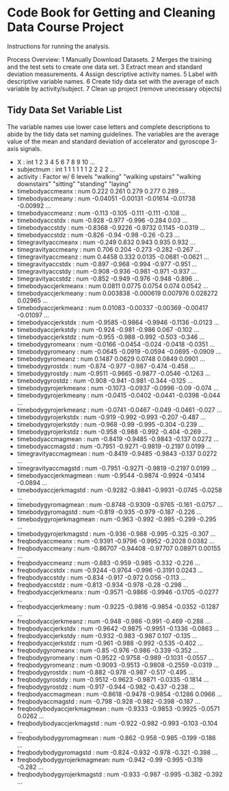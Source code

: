 Code Book for Getting and Cleaning Data Course Project
====================================================== 

Instructions for running the analysis.

Process Overview:
1 Manually Download Datasets.
2 Merges the training and the test sets to create one data set.
3 Extract mean and standard deviation measurements.
4 Assign descriptive activity names.
5 Label with descriptive variable names.
6 Create tidy data set with the average of each variable by activity/subject.
7 Clean up project (remove unecessary objects)

## Tidy Data Set Variable List

The variable names use lower case letters and complete descriptions to abide by the tidy data set naming guidelines.  The variables are the average value of the mean and standard deviation of accelerator and gyroscope 3-axis signals.

- X                          : int  1 2 3 4 5 6 7 8 9 10 ...
- subjectnum                 : int  1 1 1 1 1 1 2 2 2 2 ...
- activity                   : Factor w/ 6 levels 
                                    "walking"
                                    "walking upstairs"
                                    "walking downstairs"
                                    "sitting"
                                    "standing"
                                    "laying"                                    
- timebodyaccmeanx           : num  0.222 0.261 0.279 0.277 0.289 ...
- timebodyaccmeany           : num  -0.04051 -0.00131 -0.01614 -0.01738 -0.00992 ...
- timebodyaccmeanz           : num  -0.113 -0.105 -0.111 -0.111 -0.108 ...
- timebodyaccstdx            : num  -0.928 -0.977 -0.996 -0.284 0.03 ...
- timebodyaccstdy            : num  -0.8368 -0.9226 -0.9732 0.1145 -0.0319 ...
- timebodyaccstdz            : num  -0.826 -0.94 -0.98 -0.26 -0.23 ...
- timegravityaccmeanx        : num  -0.249 0.832 0.943 0.935 0.932 ...
- timegravityaccmeany        : num  0.706 0.204 -0.273 -0.282 -0.267 ...
- timegravityaccmeanz        : num  0.4458 0.332 0.0135 -0.0681 -0.0621 ...
- timegravityaccstdx         : num  -0.897 -0.968 -0.994 -0.977 -0.951 ...
- timegravityaccstdy         : num  -0.908 -0.936 -0.981 -0.971 -0.937 ...
- timegravityaccstdz         : num  -0.852 -0.949 -0.976 -0.948 -0.896 ...
- timebodyaccjerkmeanx       : num  0.0811 0.0775 0.0754 0.074 0.0542 ...
- timebodyaccjerkmeany       : num  0.003838 -0.000619 0.007976 0.028272 0.02965 ...
- timebodyaccjerkmeanz       : num  0.01083 -0.00337 -0.00369 -0.00417 -0.01097 ...
- timebodyaccjerkstdx        : num  -0.9585 -0.9864 -0.9946 -0.1136 -0.0123 ...
- timebodyaccjerkstdy        : num  -0.924 -0.981 -0.986 0.067 -0.102 ...
- timebodyaccjerkstdz        : num  -0.955 -0.988 -0.992 -0.503 -0.346 ...
- timebodygyromeanx          : num  -0.0166 -0.0454 -0.024 -0.0418 -0.0351 ...
- timebodygyromeany          : num  -0.0645 -0.0919 -0.0594 -0.0695 -0.0909 ...
- timebodygyromeanz          : num  0.1487 0.0629 0.0748 0.0849 0.0901 ...
- timebodygyrostdx           : num  -0.874 -0.977 -0.987 -0.474 -0.458 ...
- timebodygyrostdy           : num  -0.9511 -0.9665 -0.9877 -0.0546 -0.1263 ...
- timebodygyrostdz           : num  -0.908 -0.941 -0.981 -0.344 -0.125 ...
- timebodygyrojerkmeanx      : num  -0.1073 -0.0937 -0.0996 -0.09 -0.074 ...
- timebodygyrojerkmeany      : num  -0.0415 -0.0402 -0.0441 -0.0398 -0.044 ...
- timebodygyrojerkmeanz      : num  -0.0741 -0.0467 -0.049 -0.0461 -0.027 ...
- timebodygyrojerkstdx       : num  -0.919 -0.992 -0.993 -0.207 -0.487 ...
- timebodygyrojerkstdy       : num  -0.968 -0.99 -0.995 -0.304 -0.239 ...
- timebodygyrojerkstdz       : num  -0.958 -0.988 -0.992 -0.404 -0.269 ...
- timebodyaccmagmean         : num  -0.8419 -0.9485 -0.9843 -0.137 0.0272 ...
- timebodyaccmagstd          : num  -0.7951 -0.9271 -0.9819 -0.2197 0.0199 ...
- timegravityaccmagmean      : num  -0.8419 -0.9485 -0.9843 -0.137 0.0272 ...
- timegravityaccmagstd       : num  -0.7951 -0.9271 -0.9819 -0.2197 0.0199 ...
- timebodyaccjerkmagmean     : num  -0.9544 -0.9874 -0.9924 -0.1414 -0.0894 ...
- timebodyaccjerkmagstd      : num  -0.9282 -0.9841 -0.9931 -0.0745 -0.0258 ...
- timebodygyromagmean        : num  -0.8748 -0.9309 -0.9765 -0.161 -0.0757 ...
- timebodygyromagstd         : num  -0.819 -0.935 -0.979 -0.187 -0.226 ...
- timebodygyrojerkmagmean    : num  -0.963 -0.992 -0.995 -0.299 -0.295 ...
- timebodygyrojerkmagstd     : num  -0.936 -0.988 -0.995 -0.325 -0.307 ...
- freqbodyaccmeanx           : num  -0.9391 -0.9796 -0.9952 -0.2028 0.0382 ...
- freqbodyaccmeany           : num  -0.86707 -0.94408 -0.97707 0.08971 0.00155 ...
- freqbodyaccmeanz           : num  -0.883 -0.959 -0.985 -0.332 -0.226 ...
- freqbodyaccstdx            : num  -0.9244 -0.9764 -0.996 -0.3191 0.0243 ...
- freqbodyaccstdy            : num  -0.834 -0.917 -0.972 0.056 -0.113 ...
- freqbodyaccstdz            : num  -0.813 -0.934 -0.978 -0.28 -0.298 ...
- freqbodyaccjerkmeanx       : num  -0.9571 -0.9866 -0.9946 -0.1705 -0.0277 ...
- freqbodyaccjerkmeany       : num  -0.9225 -0.9816 -0.9854 -0.0352 -0.1287 ...
- freqbodyaccjerkmeanz       : num  -0.948 -0.986 -0.991 -0.469 -0.288 ...
- freqbodyaccjerkstdx        : num  -0.9642 -0.9875 -0.9951 -0.1336 -0.0863 ...
- freqbodyaccjerkstdy        : num  -0.932 -0.983 -0.987 0.107 -0.135 ...
- freqbodyaccjerkstdz        : num  -0.961 -0.988 -0.992 -0.535 -0.402 ...
- freqbodygyromeanx          : num  -0.85 -0.976 -0.986 -0.339 -0.352 ...
- freqbodygyromeany          : num  -0.9522 -0.9758 -0.989 -0.1031 -0.0557 ...
- freqbodygyromeanz          : num  -0.9093 -0.9513 -0.9808 -0.2559 -0.0319 ...
- freqbodygyrostdx           : num  -0.882 -0.978 -0.987 -0.517 -0.495 ...
- freqbodygyrostdy           : num  -0.9512 -0.9623 -0.9871 -0.0335 -0.1814 ...
- freqbodygyrostdz           : num  -0.917 -0.944 -0.982 -0.437 -0.238 ...
- freqbodyaccmagmean         : num  -0.8618 -0.9478 -0.9854 -0.1286 0.0966 ...
- freqbodyaccmagstd          : num  -0.798 -0.928 -0.982 -0.398 -0.187 ...
- freqbodybodyaccjerkmagmean : num  -0.9333 -0.9853 -0.9925 -0.0571 0.0262 ...
- freqbodybodyaccjerkmagstd  : num  -0.922 -0.982 -0.993 -0.103 -0.104 ...
- freqbodybodygyromagmean    : num  -0.862 -0.958 -0.985 -0.199 -0.186 ...
- freqbodybodygyromagstd     : num  -0.824 -0.932 -0.978 -0.321 -0.398 ...
- freqbodybodygyrojerkmagmean: num  -0.942 -0.99 -0.995 -0.319 -0.282 ...
- freqbodybodygyrojerkmagstd : num  -0.933 -0.987 -0.995 -0.382 -0.392 ...


